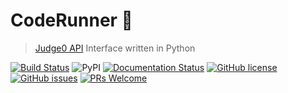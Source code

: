 # CodeRunner 🏃

> [Judge0 API](https://api.judge0.com/) Interface written in Python

[![Build Status](https://travis-ci.org/codeclassroom/CodeRunner.svg?branch=master)](https://travis-ci.org/codeclassroom/CodeRunner)
![PyPI](https://img.shields.io/pypi/v/coderunner?color=blue)
[![Documentation Status](https://readthedocs.org/projects/coderunner/badge/?version=latest)](https://coderunner.readthedocs.io/en/latest/?badge=latest)
[![GitHub license](https://img.shields.io/github/license/codeclassroom/CodeRunner)](https://github.com/codeclassroom/CodeRunner/blob/master/LICENSE)
[![GitHub issues](https://img.shields.io/github/issues/codeclassroom/CodeRunner?color=blueviolet)](https://github.com/codeclassroom/CodeRunner/issues)
[![PRs Welcome](https://img.shields.io/badge/PRs-welcome-orange.svg)](http://makeapullrequest.com)

